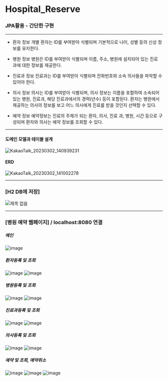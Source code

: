 # Hospital_Reserve
### JPA활용 - 간단한 구현
---
* 환자 정보
개별 환자는 ID를 부여받아 식별되며 기본적으로 나이, 성별 등의 신상 정보를 유지한다.

* 병원 정보
병원은 ID를 부여받아 식별되며 이름, 주소, 병원에 설치되어 있는 진료 과에 대한 정보를 제공한다.

* 진료과 정보
진료과는 ID를 부여받아 식별되며 전화번호와 소속 의사들을 파악할 수 있어야 한다.

* 의사 정보
의사는 ID를 부여받아 식별되며, 의사 정보는 이름을 포함하여 소속되어 있는 병원, 진료과, 해당 진료과에서의 경력(년수) 등이 포함된다. 
환자는 병원에서 제공하는 의사의 정보를 보고 어느 의사에게 진료를 받을 것인지 선택할 수 있다.

* 예약 정보
예약정보는 진료의 주체가 되는 환자, 의사, 진료 과, 병원, 시간 등으로 구성되며 환자와 의사는 예약 정보를 조회할 수 있다.

---
#### 도메인 모델과 테이블 설계
![KakaoTalk_20230302_140939231](https://user-images.githubusercontent.com/126778700/222419709-81f8bc69-0c77-451d-b624-2bf109938533.png)

#### ERD
![KakaoTalk_20230302_141002278](https://user-images.githubusercontent.com/126778700/222419716-d44a70f2-b262-4dc9-91a3-c1a47b9266ce.png)

---
### [H2 DB에 저장]
![제목 없음](https://user-images.githubusercontent.com/126778700/222427281-3fcec295-f832-44e0-b332-e393130415f0.jpg)

---
### [병원 예약 웹페이지] / localhost:8080 연결
##### 메인
![image](https://user-images.githubusercontent.com/126778700/223484326-4d78cde3-8626-4531-9a05-152ff510b01d.png)
##### 환자등록 및 조회
![image](https://user-images.githubusercontent.com/126778700/223489812-de3f4ad6-748e-40c5-842f-d081263201e4.png)
![image](https://user-images.githubusercontent.com/126778700/223485169-020d3b75-708f-48c8-9594-7e705b7380ee.png)

##### 병원등록 및 조회
![image](https://user-images.githubusercontent.com/126778700/223486997-724278ca-c0cb-4664-8a6c-7f50de3bbc32.png)
![image](https://user-images.githubusercontent.com/126778700/223485303-3100062f-7e7c-4436-b199-9e3d562a373c.png)

##### 진료과등록 및 조회
![image](https://user-images.githubusercontent.com/126778700/223485772-8ef0b776-a5fa-4bfd-9938-eba025f79642.png)
![image](https://user-images.githubusercontent.com/126778700/223485453-a8d1ea51-e97e-45d9-969c-75b369eae5ac.png)

##### 의사등록 및 조회
![image](https://user-images.githubusercontent.com/126778700/223485938-59999888-5b01-4912-87d2-c6729c61edf6.png)
![image](https://user-images.githubusercontent.com/126778700/223490119-f2e13472-edf2-417e-8556-8e559392f37a.png)

##### 예약 및 조회, 예약취소
![image](https://user-images.githubusercontent.com/126778700/223486023-a3f9d560-49d0-4ce3-90de-6c4885279a2b.png)
![image](https://user-images.githubusercontent.com/126778700/223486101-9f36cfca-ab26-4941-8911-6842e46c1cba.png)
![image](https://user-images.githubusercontent.com/126778700/223486235-763a1d63-6b83-4945-9011-e6a72d10f775.png)
